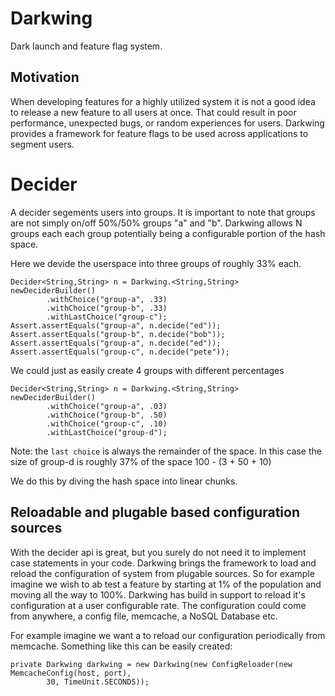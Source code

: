 Darkwing
======
Dark launch and feature flag system. 

Motivation
-------
When developing features for a highly utilized system it is not a good idea to release a new feature to all users at once. That could result in poor performance, unexpected bugs, or random experiences for users. Darkwing provides a framework for feature flags to be used across applications to segment users.

Decider
=====

A decider segements users into groups. It is important to note that groups are not simply on/off 50%/50% groups "a" and "b". Darkwing allows N groups each each group potentially being a configurable portion of the hash space.

Here we devide the userspace into three groups of roughly 33% each.

    Decider<String,String> n = Darkwing.<String,String> newDeciderBuilder()
            .withChoice("group-a", .33)
            .withChoice("group-b", .33)
            .withLastChoice("group-c");
    Assert.assertEquals("group-a", n.decide("ed"));
    Assert.assertEquals("group-b", n.decide("bob"));
    Assert.assertEquals("group-a", n.decide("ed"));
    Assert.assertEquals("group-c", n.decide("pete"));

We could just as easily create 4 groups with different percentages

    Decider<String,String> n = Darkwing.<String,String> newDeciderBuilder()
            .withChoice("group-a", .03)
            .withChoice("group-b", .50)
            .withChoice("group-c", .10)
            .withLastChoice("group-d");

Note: the `last choice`  is always the remainder of the space. In this case the size of group-d is roughly 37% of the space 100 - (3 + 50 + 10)

We do this by diving the hash space into linear chunks.

Reloadable and plugable based configuration sources
-------

With the decider api is great, but you surely do not need it to implement case statements in your code. Darkwing brings the framework to load and reload the configuration of system from plugable sources. So for example imagine we wish to ab test a feature by starting at 1% of the population and moving all the way to 100%. Darkwing has build in support to reload it's configuration at a user configurable rate. The configuration could come from anywhere, a config file, memcache, a NoSQL Database etc.

For example imagine we want a to reload our configuration periodically from memcache. Something like this can be easily created:

    private Darkwing darkwing = new Darkwing(new ConfigReloader(new MemcacheConfig(host, port), 
            30, TimeUnit.SECONDS));

